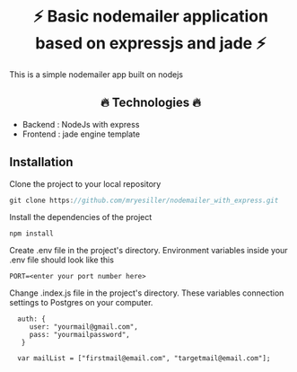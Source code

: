 <h1 align="center">⚡ Basic nodemailer application based on expressjs and jade ⚡</h1>

<p>This is a simple nodemailer app  built on nodejs</p>

<h2 align="center">🔥 Technologies 🔥</h2>

* Backend : NodeJs with express 
* Frontend : jade engine template 

## Installation

Clone the project to your local repository
```javascript
git clone https://github.com/mryesiller/nodemailer_with_express.git

```
Install the dependencies of the project

```
npm install
```
Create .env file in the project's directory. Environment variables inside your .env file should look like this

```
PORT=<enter your port number here>
```

Change  .index.js file in the project's directory. These variables connection settings to Postgres on your computer.

 ```
   auth: {
      user: "yourmail@gmail.com",
      pass: "yourmailpassword",
    }
    
   var mailList = ["firstmail@email.com", "targetmail@email.com"]; 

```


